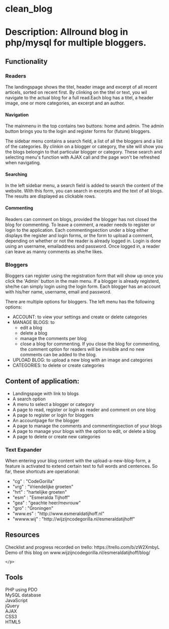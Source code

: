 # clean_blog

<h1>Description: Allround blog in php/mysql for multiple bloggers.</h1>

<h2>Functionality</h2>

<h3>Readers</h3>

<p>The landingspage shows the titel, header image and excerpt of all recent articels, sorted on recent first. By clinking on the titel or text, you wil navigate to the actual blog for a full read.Each blog has a titel, a header image, one or more categories, an excerpt and an author.</p>

<h4>Navigation</h4>
<p>The mainmenu in the top contains two buttons: home and admin. The admin button brings you to the login and register forms for (future) bloggers.</p>
<p>The sidebar menu contains a search field, a list of all the bloggers and a list of the categories. By clinkin on a blogger or category, the site will show you the blogs belongin to that particular blogger or category. These search and selecting menu's function with AJAX call and the page won't be refreshed when navigating.</p>

<h4>Searching</h4>
<p>In the left sidebar menu, a search field is added to search the content of the website. With this form, you can search in excerpts and the text of all blogs. The results are displayed as clickable rows.</p>

<h4>Commenting</h4>
<p>Readers can comment on blogs, provided the blogger has not closed the blog for commenting. To leave a comment, a reader needs to register or login to the application. Each commentingsection under a blog either displays the register and login forms, or the form to upload a comment, depending on whether or not the reader is already logged in. Login is done using an username, emailaddress and password. Once logged in, a reader can leave as manny comments as she/he likes.</p>

<h3>Bloggers</h3>
<p>Bloggers can register using the registration form that will show up once you click the 'Admin' button in the main menu. If a blogger is already registerd, she/he can simply login using the login form. Each blogger has an account with his/her name, username, email and password.</p>
<p>There are multiple options for bloggers. The left menu has the following options:</p>
<ul>
<li>ACCOUNT: to view your settings and create or delete categories</li>
<li>MANAGE BLOGS: to     
    <ul>
        <li>edit a blog</li>
        <li>delete a blog</li>
        <li>manage the comments per blog</li>
        <li>close a blog for commenting. If you close the blog for commenting, the comment option for readers will be invisible and no new comments can be added to the blog.</li>
    </ul>
</li>
  <li>UPLOAD BLOG: to upload a new blog with an image and categories</li>
  <li>CATEGORIES: to delete or create categories</li>
  </ul>

<h2>Content of application:</h2>
<ul>
	<li>Landingspage with link to blogs</li>
	<li>A search option</li>
	<li>A menu to select a blogger or category</li>
	<li>A page to read, register or login as reader and comment on one blog</li>
	<li>A page to register or login for bloggers</li>
	<li>An accountpage for the blogger</li>
	<li>A page to manage the comments and commentingsection of your blogs</li>
	<li>A page to manage your blogs with the option to edit, or delete a blog</li>
	<li>A page to delete or create new categories</li>
</ul>

<h3>Text Expander</h3>
<p>When entering your blog content with the upload-a-new-blog-form, a feature is activated to extend certain text to full words and centences. So far, these shortcuts are operational:</p>
 <ul>
        <li>"cg" : "CodeGorilla"</li>
        <li>"vrg" : "Vriendelijke groeten"</li>
    <li>"hrt" : "hartelijke groeten"</li>
    <li>"esm" : "Esmeralda Tijhoff"</li>
    <li>"gea" : "geachte heer/mevrouw"</li>
    <li>"gro" : "Groningen"</li>
    <li>"www.es" : "http://www.esmeraldatijhoff.nl"</li>
    <li>"wwww.wij" : "http://wijzijncodegorilla.nl/esmeraldatijhoff"</li>
</ul>

<h2>Resources</h2>
<p>Checklist and progress recorded on trello: https://trello.com/b/zW2XmbyL<br />
Demo of this blog on www.wijzijncodegorilla.nl/esmeraldatijhoff/blog/<br />

    </p>

<h2>Tools</h2>
<p>PHP using PDO<br />
MySQL database<br />
JavaScript<br />
jQuery<br />
AJAX<br />
CSS3<br />
HTML5</p>


